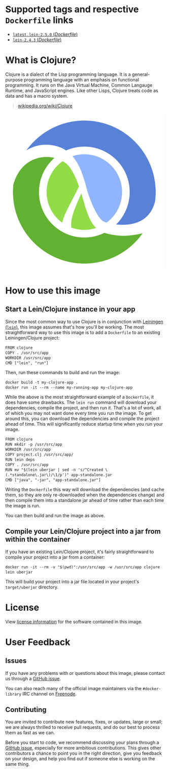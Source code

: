 # Supported tags and respective `Dockerfile` links

- [`latest`, `lein-2.5.0` (*Dockerfile*)](https://github.com/Quantisan/docker-clojure/blob/27d0141c22bedbf78b908bf5bebd6629fc10a491/Dockerfile)
- [`lein-2.4.3` (*Dockerfile*)](https://github.com/Quantisan/docker-clojure/blob/30ed1b891ea059a33ca56f04ecf6f467bbbd2362/Dockerfile)

# What is Clojure?

Clojure is a dialect of the Lisp programming language. It is a general-purpose
programming language with an emphasis on functional programming. It runs on the
Java Virtual Machine, Common Langauge Runtime, and JavaScript engines. Like
other Lisps, Clojure treats code as data and has a macro system.

> [wikipedia.org/wiki/Clojure](http://en.wikipedia.org/wiki/Clojure)

![logo](https://raw.githubusercontent.com/docker-library/docs/master/clojure/logo.png)

# How to use this image

## Start a Lein/Clojure instance in your app

Since the most common way to use Clojure is in conjunction with [Leiningen
(`lein`)](http://leiningen.org/), this image assumes that's how you'll be
working. The most straightforward way to use this image is to add a `Dockerfile`
to an existing Leiningen/Clojure project:

    FROM clojure
    COPY . /usr/src/app
    WORKDIR /usr/src/app
    CMD ["lein", "run"]

Then, run these commands to build and run the image:

    docker build -t my-clojure-app .
    docker run -it --rm --name my-running-app my-clojure-app

While the above is the most straightforward example of a `Dockerfile`, it does
have some drawbacks. The `lein run` command will download your dependencies,
compile the project, and then run it. That's a lot of work, all of which you may
not want done every time you run the image. To get around this, you can download
the dependencies and compile the project ahead of time. This will significantly
reduce startup time when you run your image.

    FROM clojure
    RUN mkdir -p /usr/src/app
    WORKDIR /usr/src/app
    COPY project.clj /usr/src/app/
    RUN lein deps
    COPY . /usr/src/app
    RUN mv "$(lein uberjar | sed -n 's/^Created \(.*standalone\.jar\)/\1/p')" app-standalone.jar
    CMD ["java", "-jar", "app-standalone.jar"]

Writing the `Dockerfile` this way will download the dependencies (and cache
them, so they are only re-downloaded when the dependencies change) and then
compile them into a standalone jar ahead of time rather than each time the image
is run.

You can then build and run the image as above.

## Compile your Lein/Clojure project into a jar from within the container

If you have an existing Lein/Clojure project, it's fairly straightforward to
compile your project into a jar from a container:

    docker run -it --rm -v "$(pwd)":/usr/src/app -w /usr/src/app clojure lein uberjar

This will build your project into a jar file located in your project's
`target/uberjar` directory.

# License

View [license information](http://clojure.org/license)
for the software contained in this image.

# User Feedback

## Issues

If you have any problems with or questions about this image, please contact us
 through a [GitHub issue](https://github.com/Quantisan/docker-clojure/issues).

You can also reach many of the official image maintainers via the
`#docker-library` IRC channel on [Freenode](https://freenode.net).

## Contributing

You are invited to contribute new features, fixes, or updates, large or small;
we are always thrilled to receive pull requests, and do our best to process them
as fast as we can.

Before you start to code, we recommend discussing your plans 
through a [GitHub issue](https://github.com/Quantisan/docker-clojure/issues), especially for more ambitious
contributions. This gives other contributors a chance to point you in the right
direction, give you feedback on your design, and help you find out if someone
else is working on the same thing.
